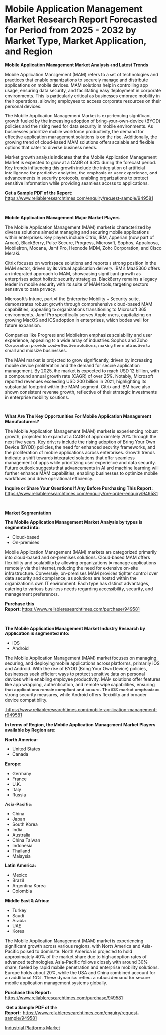 <p><h1>Mobile Application Management Market Research Report Forecasted for Period from 2025 -  2032 by Market Type, Market Application, and Region</h1></p><p><strong>Mobile Application Management Market Analysis and Latest Trends</strong></p>
<p><p>Mobile Application Management (MAM) refers to a set of technologies and practices that enable organizations to securely manage and distribute applications on mobile devices. MAM solutions help in controlling app usage, ensuring data security, and facilitating easy deployment in corporate environments. This is particularly critical as businesses embrace mobility in their operations, allowing employees to access corporate resources on their personal devices.</p><p>The Mobile Application Management Market is experiencing significant growth fueled by the increasing adoption of bring-your-own-device (BYOD) policies and the rising need for data security in mobile environments. As businesses prioritize mobile workforce productivity, the demand for effective application management solutions is on the rise. Additionally, the growing trend of cloud-based MAM solutions offers scalable and flexible options that cater to diverse business needs.</p><p>Market growth analysis indicates that the Mobile Application Management Market is expected to grow at a CAGR of 6.8% during the forecast period. Key trends influencing this growth include the integration of artificial intelligence for predictive analytics, the emphasis on user experience, and advancements in security protocols, enabling organizations to protect sensitive information while providing seamless access to applications.</p></p>
<p><strong>Get a Sample PDF of the Report:&nbsp;</strong> <a href="https://www.reliableresearchtimes.com/enquiry/request-sample/949581?utm_campaign=2722&utm_medium=2&utm_source=Github&utm_content=ia&utm_term=06032025&utm_id=mobile-application-management">https://www.reliableresearchtimes.com/enquiry/request-sample/949581</a></p>
<p>&nbsp;</p>
<p><strong>Mobile Application Management Major Market Players</strong></p>
<p><p>The Mobile Application Management (MAM) market is characterized by diverse solutions aimed at managing and securing mobile applications within enterprises. Key players include Citrix, IBM, Apperian (now part of Arxan), BlackBerry, Pulse Secure, Progress, Microsoft, Sophos, Appaloosa, MobileIron, Mocana, Jamf Pro, Hexnode MDM, Zoho Corporation, and Cisco Meraki.</p><p>Citrix focuses on workspace solutions and reports a strong position in the MAM sector, driven by its virtual application delivery. IBM’s MaaS360 offers an integrated approach to MAM, showcasing significant growth as enterprises adopt holistic security strategies. BlackBerry remains a legacy leader in mobile security with its suite of MAM tools, targeting sectors sensitive to data privacy.</p><p>Microsoft’s Intune, part of the Enterprise Mobility + Security suite, demonstrates robust growth through comprehensive cloud-based MAM capabilities, appealing to organizations transitioning to Microsoft 365 environments. Jamf Pro specifically serves Apple users, capitalizing on growing MacOS and iOS adoption in enterprises, which bodes well for future expansion. </p><p>Companies like Progress and MobileIron emphasize scalability and user experience, appealing to a wide array of industries. Sophos and Zoho Corporation provide cost-effective solutions, making them attractive to small and midsize businesses.</p><p>The MAM market is projected to grow significantly, driven by increasing mobile device proliferation and the demand for secure application management. By 2025, the market is expected to reach USD 12 billion, with a compound annual growth rate (CAGR) of over 25%. Notably, Microsoft reported revenues exceeding USD 200 billion in 2021, highlighting its substantial footprint within the MAM segment. Citrix and IBM have also shown consistent revenue growth, reflective of their strategic investments in enterprise mobility solutions.</p></p>
<p>&nbsp;</p>
<p><strong>What Are The Key Opportunities For Mobile Application Management Manufacturers?</strong></p>
<p><p>The Mobile Application Management (MAM) market is experiencing robust growth, projected to expand at a CAGR of approximately 20% through the next five years. Key drivers include the rising adoption of Bring Your Own Device (BYOD) policies, the need for enhanced security frameworks, and the proliferation of mobile applications across enterprises. Growth trends indicate a shift towards integrated solutions that offer seamless management of apps while prioritizing user experience and data security. Future outlook suggests that advancements in AI and machine learning will further enhance MAM capabilities, enabling businesses to optimize mobile workflows and drive operational efficiency.</p></p>
<p><strong>Inquire or Share Your Questions If Any Before Purchasing This Report:</strong> <a href="https://www.reliableresearchtimes.com/enquiry/pre-order-enquiry/949581?utm_campaign=2722&utm_medium=2&utm_source=Github&utm_content=ia&utm_term=06032025&utm_id=mobile-application-management">https://www.reliableresearchtimes.com/enquiry/pre-order-enquiry/949581</a></p>
<p>&nbsp;</p>
<p><strong>Market Segmentation</strong></p>
<p><strong>The Mobile Application Management Market Analysis by types is segmented into:</strong></p>
<p><ul><li>Cloud-based</li><li>On-premises</li></ul></p>
<p><p>Mobile Application Management (MAM) markets are categorized primarily into cloud-based and on-premises solutions. Cloud-based MAM offers flexibility and scalability by allowing organizations to manage applications remotely via the internet, reducing the need for extensive on-site infrastructure. Conversely, on-premises MAM provides tighter control over data security and compliance, as solutions are hosted within the organization’s own IT environment. Each type has distinct advantages, catering to various business needs regarding accessibility, security, and management preferences.</p></p>
<p><strong>Purchase this Report:&nbsp;</strong><a href="https://www.reliableresearchtimes.com/purchase/949581?utm_campaign=2722&utm_medium=2&utm_source=Github&utm_content=ia&utm_term=06032025&utm_id=mobile-application-management">https://www.reliableresearchtimes.com/purchase/949581</a></p>
<p>&nbsp;</p>
<p><strong>The Mobile Application Management Market Industry Research by Application is segmented into:</strong></p>
<p><ul><li>iOS</li><li>Android</li></ul></p>
<p><p>The Mobile Application Management (MAM) market focuses on managing, securing, and deploying mobile applications across platforms, primarily iOS and Android. With the rise of BYOD (Bring Your Own Device) policies, businesses seek efficient ways to protect sensitive data on personal devices while enabling employee productivity. MAM solutions offer features like app wrapping, authentication, and remote wipe capabilities, ensuring that applications remain compliant and secure. The iOS market emphasizes strong security measures, while Android offers flexibility and broader device compatibility.</p></p>
<p><a href="https://www.reliableresearchtimes.com/mobile-application-management-r949581?utm_campaign=2722&utm_medium=2&utm_source=Github&utm_content=ia&utm_term=06032025&utm_id=mobile-application-management">&nbsp;https://www.reliableresearchtimes.com/mobile-application-management-r949581</a></p>
<p><strong>In terms of Region, the Mobile Application Management Market Players available by Region are:</strong></p>
<p>
    <p> <strong> North America: </strong>
        <ul>
            <li>United States</li>
            <li>Canada</li>
        </ul>
        </p> 
    <p> <strong> Europe: </strong>
        <ul>
            <li>Germany</li>
            <li>France</li>
            <li>U.K.</li>
            <li>Italy</li>
            <li>Russia</li>
        </ul>
        </p> 
    <p> <strong> Asia-Pacific: </strong>
        <ul>
            <li>China</li>
            <li>Japan</li>
            <li>South Korea</li>
            <li>India</li>
            <li>Australia</li>
            <li>China Taiwan</li>
            <li>Indonesia</li>
            <li>Thailand</li>
            <li>Malaysia</li>
        </ul>
        </p> 
    <p> <strong> Latin America: </strong>
        <ul>
            <li>Mexico</li>
            <li>Brazil</li>
            <li>Argentina Korea</li>
            <li>Colombia</li>
        </ul>
        </p> 
    <p> <strong> Middle East & Africa: </strong>
        <ul>
            <li>Turkey</li>
            <li>Saudi</li>
            <li>Arabia</li>
            <li>UAE</li>
            <li>Korea</li>
        </ul>
    </p>
    </p>
<p><p>The Mobile Application Management (MAM) market is experiencing significant growth across various regions, with North America and Asia-Pacific poised to dominate. North America is projected to hold approximately 40% of the market share due to high adoption rates of advanced technologies. Asia-Pacific follows closely with around 30% share, fueled by rapid mobile penetration and enterprise mobility solutions. Europe holds about 20%, while the USA and China combined account for an additional 10%. These dynamics reflect a robust demand for secure mobile application management systems globally.</p></p>
<p><strong>Purchase this Report: </strong><a href="https://www.reliableresearchtimes.com/purchase/949581?utm_campaign=2722&utm_medium=2&utm_source=Github&utm_content=ia&utm_term=06032025&utm_id=mobile-application-management">https://www.reliableresearchtimes.com/purchase/949581</a></p>
<p>&nbsp;<strong>Get a Sample PDF of the Report:&nbsp;&nbsp;</strong><a href="https://www.reliableresearchtimes.com/enquiry/request-sample/949581?utm_campaign=2722&utm_medium=2&utm_source=Github&utm_content=ia&utm_term=06032025&utm_id=mobile-application-management">https://www.reliableresearchtimes.com/enquiry/request-sample/949581</a></p>
<p><strong></strong></p>
<p><p><a href="https://github.com/tashiafun920/Market-Research-Report-List-1/blob/main/industrial-platforms-market.md?utm_campaign=2722&utm_medium=2&utm_source=Github&utm_content=ia&utm_term=06032025&utm_id=mobile-application-management">Industrial Platforms Market</a></p></p>